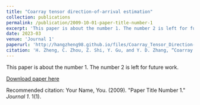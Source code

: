 ```yaml
---
title: "Coarray tensor direction-of-arrival estimation"
collection: publications
permalink: /publication/2009-10-01-paper-title-number-1
excerpt: 'This paper is about the number 1. The number 2 is left for future work.'
date: 2023-03
venue: 'Journal 1'
paperurl: 'http://hangzheng98.github.io/files/Coarray_Tensor_Direction-of-Arrival_Estimation.pdf'
citation: 'H. Zheng, C. Zhou, Z. Shi, Y. Gu, and Y. D. Zhang, “Coarray tensor direction-of-arrival estimation,” IEEE Trans. Signal Process., vol. 71, pp. 1128-1142, 2023.'
---
```

This paper is about the number 1. The number 2 is left for future work.

[Download paper here](http://academicpages.github.io/files/paper1.pdf)

Recommended citation: Your Name, You. (2009). "Paper Title Number 1." <i>Journal 1</i>. 1(1).
